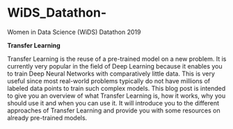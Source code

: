 # WiDS_Datathon-
Women in Data Science (WiDS) Datathon 2019

__Transfer Learning__ 

Transfer Learning is the reuse of a pre-trained model on a new problem. It is currently very popular in the field of Deep Learning because it enables you to train Deep Neural Networks with comparatively little data. This is very useful since most real-world problems typically do not have millions of labeled data points to train such complex models. This blog post is intended to give you an overview of what Transfer Learning is, how it works, why you should use it and when you can use it. It will introduce you to the different approaches of Transfer Learning and provide you with some resources on already pre-trained models.
